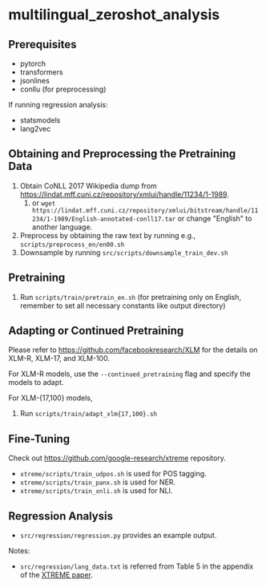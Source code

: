 # multilingual_zeroshot_analysis

## Prerequisites
* pytorch
* transformers
* jsonlines
* conllu (for preprocessing)

If running regression analysis:
* statsmodels
* lang2vec

## Obtaining and Preprocessing the Pretraining Data
1. Obtain CoNLL 2017 Wikipedia dump from https://lindat.mff.cuni.cz/repository/xmlui/handle/11234/1-1989. 
   1. or `wget https://lindat.mff.cuni.cz/repository/xmlui/bitstream/handle/11234/1-1989/English-annotated-conll17.tar` or change "English" to another language.
2. Preprocess by obtaining the raw text by running e.g., `scripts/preprocess_en/en00.sh`
3. Downsample by running `src/scripts/downsample_train_dev.sh`

## Pretraining
1. Run `scripts/train/pretrain_en.sh` (for pretraining only on English, remember to set all necessary constants like output directory)

## Adapting or Continued Pretraining
Please refer to https://github.com/facebookresearch/XLM for the details on XLM-R, XLM-17, and XLM-100.

For XLM-R models, use the `--continued_pretraining` flag and specify the models to adapt.

For XLM-{17,100} models,
1. Run `scripts/train/adapt_xlm{17,100}.sh` 

## Fine-Tuning
Check out https://github.com/google-research/xtreme repository.
* `xtreme/scripts/train_udpos.sh` is used for POS tagging.
* `xtreme/scripts/train_panx.sh` is used for NER.
* `xtreme/scripts/train_xnli.sh` is used for NLI.

## Regression Analysis
* `src/regression/regression.py` provides an example output.

Notes:
* `src/regression/lang_data.txt` is referred from Table 5 in the appendix of the [XTREME paper](https://arxiv.org/pdf/2003.11080.pdf).
